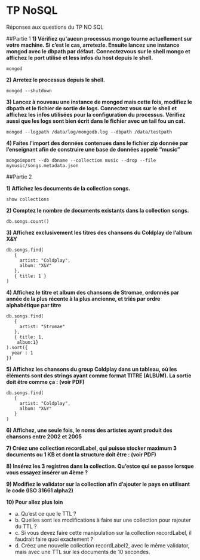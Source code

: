 # TP NoSQL
Réponses aux questions du TP NO SQL

##Partie 1
**1) Vérifiez qu'aucun processus mongo tourne actuellement sur votre machine. Si c’est
le cas, arretez­le. Ensuite lancez une instance mongod avec le dbpath par défaut.
Connectez­vous sur le shell mongo et affichez le port utilisé et less infos du host
depuis le shell.**

```
mongod
```

**2) Arretez le processus depuis le shell.**

```
mongod --shutdown
```

**3) Lancez à nouveau une instance de mongod mais cette fois, modifiez le dbpath et le
fichier de sortie de logs. Connectez vous sur le shell et affichez les infos utilisées
pour la configuration du processus. Vérifiez aussi que les logs sont bien écrit dans le
fichier avec un tail ­f​ou un cat.​**

```
mongod --logpath /data/log/mongodb.log --dbpath /data/testpath
```

**4) Faites l’import des données contenues dans le fichier zip donnée par l’enseignant
afin de construire une base de données appelé “music”​**

```
mongoimport --db dbname --collection music --drop --file mymusic/songs.metadata.json
```

##Partie 2

**1) Affichez les documents de la collection songs.**

```
show collections
```

**2) Comptez le nombre de documents existants dans la collection songs.**

```
db.songs.count()
```

**3) Affichez exclusivement les titres des chansons du Coldplay de l’album X&Y**

```
db.songs.find(
   {
     artist: "Coldplay",
     album: "X&Y"
   },
   { title: 1 }
)
```

**4) Affichez le titre et album des chansons de Stromae, ordonnés par année de la plus
récente à la plus ancienne, et triés par ordre alphabétique par titre**

```
db.songs.find(
   {
     artist: "Stromae"
   },
   { title: 1,
    album:1}
).sort({
  year : 1
})
```

**5) Affichez les chansons du group Coldplay dans un tableau, où les éléments sont des
strings ayant comme format TITRE (ALBUM). La sortie doit être comme ça : (voir PDF)**

```
db.songs.find(
   {
     artist: "Coldplay",
     album: "X&Y"
   }
)
```

**6) Affichez, une seule fois, le noms des artistes ayant produit des chansons entre 2002
et 2005**

**7) Créez une collection recordLabel, qui puisse stocker maximum 3 documents ou 1 KB
et dont la structure doit être : (voir PDF)**

**8) Insérez les 3 registres dans la collection. Qu’est­ce qui se passe lorsque vous
essayez insérer un 4ème ?**

**9) Modifiez le validator sur la collection afin d’ajouter le pays en utilisant le code (ISO
3166­1 alpha­2)**

**10) Pour allez plus loin**
- a. Qu’est ce que le TTL ?
- b. Quelles sont les modifications à faire sur une collection pour rajouter du TTL
?
- c. Si vous devez faire cette manipulation sur la collection recordLabel, il faudrait
faire quoi exactement ?
- d. Créez une nouvelle collection recordLabel2, avec le même validator, mais
avec une TTL sur les documents de 10 secondes.

